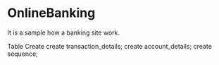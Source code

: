 # OnlineBanking
It is a sample how a banking site work.


Table Create
create transaction_details;
create account_details;
create sequence;

